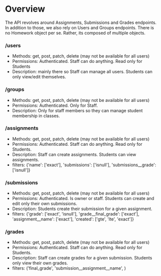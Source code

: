 # Overview
The API revolves around Assignments, Submissions and Grades endpoints. In addition to those, we also rely on Users and Groups endpoints.
There is no Homework object per se. Rather, its composed of multiple objects.

### /users
- Methods: get, post, patch, delete (may not be available for all users)
- Permissions: Authenticated. Staff can do anything. Read only for Students
- Description: mainly there so Staff can manage all users. Students can only view/edit themselves.

### /groups
- Methods: get, post, patch, delete (may not be available for all users)
- Permissions: Authenticated. Only for Staff.
- Description: Only for staff members so they can manage student membership in classes.

### /assignments
- Methods: get, post, patch, delete (may not be available for all users)
- Permissions: Authenticated.  Staff can do anything. Read only for Students.
- Description: Staff can create assignments. Students can view assignments.
- filters: {'name': ['exact'], 'submissions': ['isnull'], 'submissions__grade': ['isnull']}

### /submissions
- Methods: get, post, patch, delete (may not be available for all users)
- Permissions: Authenticated.  Is owner or staff. Students can create and edit only their own submissions.
- Description: Students create their submission for a given assignment.
- filters: {'grade': ['exact', 'isnull'], 'grade__final_grade': ['exact'], 'assignment__name': ['exact'],
                     'created': ['gte', 'lte', 'exact']}
                     
### /grades
- Methods: get, post, patch, delete (may not be available for all users)
- Permissions: Authenticated. Staff can do anything. Read only for Students.
- Description: Staff can create grades for a given submission. Students only view their own grades.
- filters: ('final_grade', 'submission__assignment__name', )     